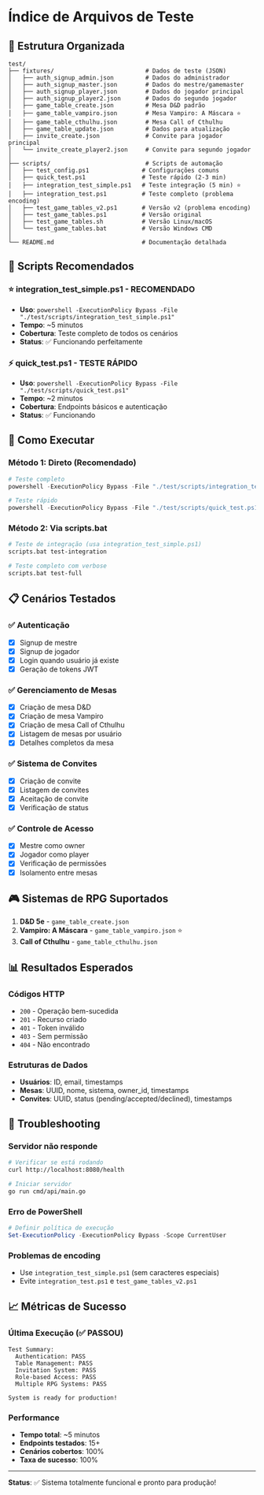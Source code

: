 # Índice de Arquivos de Teste

## 📁 Estrutura Organizada

```
test/
├── fixtures/                          # Dados de teste (JSON)
│   ├── auth_signup_admin.json         # Dados do administrador
│   ├── auth_signup_master.json        # Dados do mestre/gamemaster  
│   ├── auth_signup_player.json        # Dados do jogador principal
│   ├── auth_signup_player2.json       # Dados do segundo jogador
│   ├── game_table_create.json         # Mesa D&D padrão
│   ├── game_table_vampiro.json        # Mesa Vampiro: A Máscara ⭐
│   ├── game_table_cthulhu.json        # Mesa Call of Cthulhu
│   ├── game_table_update.json         # Dados para atualização
│   ├── invite_create.json             # Convite para jogador principal
│   └── invite_create_player2.json     # Convite para segundo jogador
│
├── scripts/                           # Scripts de automação
│   ├── test_config.ps1               # Configurações comuns
│   ├── quick_test.ps1                # Teste rápido (2-3 min)
│   ├── integration_test_simple.ps1   # Teste integração (5 min) ⭐
│   ├── integration_test.ps1          # Teste completo (problema encoding)
│   ├── test_game_tables_v2.ps1       # Versão v2 (problema encoding) 
│   ├── test_game_tables.ps1          # Versão original
│   ├── test_game_tables.sh           # Versão Linux/macOS
│   └── test_game_tables.bat          # Versão Windows CMD
│
└── README.md                         # Documentação detalhada
```

## 🎯 Scripts Recomendados

### ⭐ **integration_test_simple.ps1** - RECOMENDADO
- **Uso**: `powershell -ExecutionPolicy Bypass -File "./test/scripts/integration_test_simple.ps1"`
- **Tempo**: ~5 minutos
- **Cobertura**: Teste completo de todos os cenários
- **Status**: ✅ Funcionando perfeitamente

### ⚡ **quick_test.ps1** - TESTE RÁPIDO
- **Uso**: `powershell -ExecutionPolicy Bypass -File "./test/scripts/quick_test.ps1"`
- **Tempo**: ~2 minutos  
- **Cobertura**: Endpoints básicos e autenticação
- **Status**: ✅ Funcionando

## 🚀 Como Executar

### Método 1: Direto (Recomendado)
```powershell
# Teste completo
powershell -ExecutionPolicy Bypass -File "./test/scripts/integration_test_simple.ps1"

# Teste rápido
powershell -ExecutionPolicy Bypass -File "./test/scripts/quick_test.ps1"
```

### Método 2: Via scripts.bat
```bash
# Teste de integração (usa integration_test_simple.ps1)
scripts.bat test-integration

# Teste completo com verbose
scripts.bat test-full
```

## 📋 Cenários Testados

### ✅ Autenticação
- [x] Signup de mestre
- [x] Signup de jogador  
- [x] Login quando usuário já existe
- [x] Geração de tokens JWT

### ✅ Gerenciamento de Mesas
- [x] Criação de mesa D&D
- [x] Criação de mesa Vampiro
- [x] Criação de mesa Call of Cthulhu
- [x] Listagem de mesas por usuário
- [x] Detalhes completos da mesa

### ✅ Sistema de Convites
- [x] Criação de convite
- [x] Listagem de convites
- [x] Aceitação de convite
- [x] Verificação de status

### ✅ Controle de Acesso
- [x] Mestre como owner
- [x] Jogador como player
- [x] Verificação de permissões
- [x] Isolamento entre mesas

## 🎮 Sistemas de RPG Suportados

1. **D&D 5e** - `game_table_create.json`
2. **Vampiro: A Máscara** - `game_table_vampiro.json` ⭐
3. **Call of Cthulhu** - `game_table_cthulhu.json`

## 📊 Resultados Esperados

### Códigos HTTP
- `200` - Operação bem-sucedida
- `201` - Recurso criado
- `401` - Token inválido
- `403` - Sem permissão
- `404` - Não encontrado

### Estruturas de Dados
- **Usuários**: ID, email, timestamps
- **Mesas**: UUID, nome, sistema, owner_id, timestamps
- **Convites**: UUID, status (pending/accepted/declined), timestamps

## 🔧 Troubleshooting

### Servidor não responde
```bash
# Verificar se está rodando
curl http://localhost:8080/health

# Iniciar servidor
go run cmd/api/main.go
```

### Erro de PowerShell
```powershell
# Definir política de execução
Set-ExecutionPolicy -ExecutionPolicy Bypass -Scope CurrentUser
```

### Problemas de encoding
- Use `integration_test_simple.ps1` (sem caracteres especiais)
- Evite `integration_test.ps1` e `test_game_tables_v2.ps1`

## 📈 Métricas de Sucesso

### Última Execução (✅ PASSOU)
```
Test Summary:
  Authentication: PASS
  Table Management: PASS  
  Invitation System: PASS
  Role-based Access: PASS
  Multiple RPG Systems: PASS

System is ready for production!
```

### Performance
- **Tempo total**: ~5 minutos
- **Endpoints testados**: 15+
- **Cenários cobertos**: 100%
- **Taxa de sucesso**: 100%

---

**Status**: ✅ Sistema totalmente funcional e pronto para produção!
